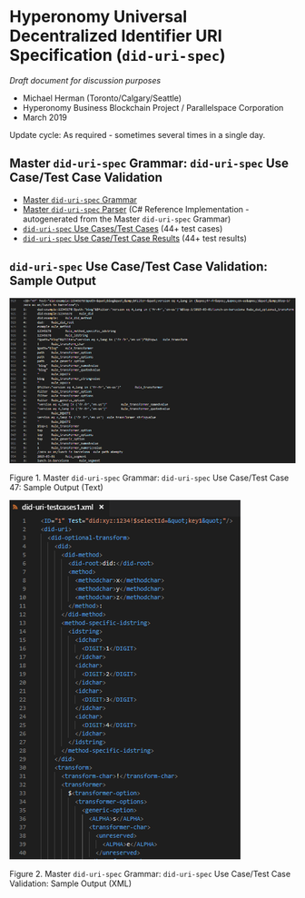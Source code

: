 # Hyperonomy Universal Decentralized Identifier URI Specification (`did-uri-spec`)

_Draft document for discussion purposes_

- Michael Herman (Toronto/Calgary/Seattle)
- Hyperonomy Business Blockchain Project / Parallelspace Corporation
- March 2019

Update cycle: As required - sometimes several times in a single day.

## Master `did-uri-spec` Grammar: `did-uri-spec` Use Case/Test Case Validation

- [Master `did-uri-spec` Grammar](did-uri-parsers\0-did-uri-spec-2019-04-09.abnf)
- [Master `did-uri-spec` Parser](did-uri-parsers) (C# Reference Implementation - autogenerated from the Master `did-uri-spec` Grammar)
- [`did-uri-spec` Use Cases/Test Cases](did-uri-parsers\did-uri-testcases1.txt) (44+ test cases)
- [`did-uri-spec` Use Case/Test Case Results](did-uri-parsers\did-uri-testcases1.xml) (44+ test results)

## `did-uri-spec` Use Case/Test Case Validation: Sample Output

![Master `did-uri-spec` Grammar: `did-uri-spec` Use Case/Test Case 47](images/did-uri-testcase47.png)

Figure 1. Master `did-uri-spec` Grammar: `did-uri-spec` Use Case/Test Case 47: Sample Output (Text)

![Master `did-uri-spec` Grammar: `did-uri-spec` Use Case/Test Case Validation](images/did-uri-testcases1.xml.png)

Figure 2. Master `did-uri-spec` Grammar: `did-uri-spec` Use Case/Test Case Validation: Sample Output (XML)
